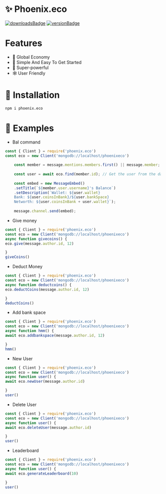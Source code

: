 # ✨ Phoenix.eco

 [![downloadsBadge](https://img.shields.io/npm/dt/phoenix.eco?style=for-the-badge)](https://npmjs.com/phoenix.eco)
[![versionBadge](https://img.shields.io/npm/v/phoenix.eco?style=for-the-badge)](https://npmjs.com/phoenix.eco)

 # Features
- 🔋 Global Economy
- 🔌 Simple And Easy To Get Started
- 🚀 Super-powerful
- 🕸️ User Friendly
 # 📌 Installation
```bash
npm i phoenix.eco
```
# 🔋 Examples
- Bal command
```js
const { Client } = require('phoenix.eco')
const eco = new Client('mongodb://localhost/phoenixeco')
 
    const member = message.mentions.members.first() || message.member;
 
    const user = await eco.find(member.id); // Get the user from the database.
 
    const embed = new MessageEmbed()
    .setTitle(`${member.user.username}'s Balance`)
    .setDescription(`Wallet: ${user.wallet}
    Bank: ${user.coinsInBank}/${user.bankSpace}
    Networth: ${user.coinsInBank + user.wallet}`);
    
    message.channel.send(embed);
 ```
    
    
 - Give money
 
 ```js
const { Client } = require('phoenix.eco')
const eco = new Client('mongodb://localhost/phoenixeco')
async function givecoins() {
eco.give(message.author.id, 12)

}
giveCoins()
```
- Deduct Money
 ```js
const { Client } = require('phoenix.eco')
const eco = new Client('mongodb://localhost/phoenixeco')
async function deductcoins() {
eco.deductCoins(message.author.id, 12)

}
deductCoins()
```
- Add bank space
```js
const { Client } = require('phoenix.eco')
const eco = new Client('mongodb://localhost/phoenixeco')
async function hmm() {
await eco.addbankspace(message.author.id, 12)

}
hmm()
```

- New User
```js
const { Client } = require('phoenix.eco')
const eco = new Client('mongodb://localhost/phoenixeco')
async function user() {
await eco.newUser(message.author.id)

}
user()
```
- Delete User
```js
const { Client } = require('phoenix.eco')
const eco = new Client('mongodb://localhost/phoenixeco')
async function user() {
await eco.deleteUser(message.author.id)

}
user()
```
- Leaderboard
```js
const { Client } = require('phoenix.eco')
const eco = new Client('mongodb://localhost/phoenixeco')
async function user() {
await eco.generateLeaderboard(10)

}
user()
```


 
    
    
